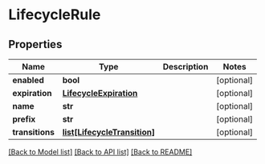 # LifecycleRule

## Properties
Name | Type | Description | Notes
------------ | ------------- | ------------- | -------------
**enabled** | **bool** |  | [optional] 
**expiration** | [**LifecycleExpiration**](LifecycleExpiration.md) |  | [optional] 
**name** | **str** |  | [optional] 
**prefix** | **str** |  | [optional] 
**transitions** | [**list[LifecycleTransition]**](LifecycleTransition.md) |  | [optional] 

[[Back to Model list]](../README.md#documentation-for-models) [[Back to API list]](../README.md#documentation-for-api-endpoints) [[Back to README]](../README.md)


